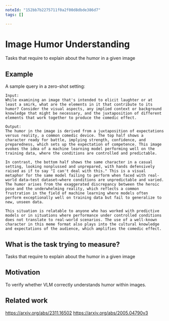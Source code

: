 ```yaml
---
noteId: "152bb7b2275711f0a2f00d8dbde386d7"
tags: []

---
```


# Image Humor Understanding

Tasks that require to explain about the humor in a given image

## Example

A sample query in a zero-shot setting:

```
Input:
While examining an image that's intended to elicit laughter or at least a smirk, what are the elements in it that contribute to its humor? Consider the visual aspects, any implied context or background knowledge that might be necessary, and the juxtaposition of different elements that work together to produce the comedic effect.

Output:
The humor in the image is derived from a juxtaposition of expectations versus reality, a common comedic device. The top half shows a character ready for battle, implying strength, confidence, and preparedness, which sets up the expectation of competence. This image evokes the idea of a machine learning model performing well on the training data, where the conditions are controlled and predictable.

In contrast, the bottom half shows the same character in a casual setting, looking nonplussed and unprepared, with hands defensively raised as if to say "I can't deal with this." This is a visual metaphor for the same model failing to perform when faced with real-world data—test dataset—where conditions are unpredictable and varied. The humor arises from the exaggerated discrepancy between the heroic pose and the underwhelming reality, which reflects a common frustration in the field of machine learning where models often perform exceptionally well on training data but fail to generalize to new, unseen data.

This situation is relatable to anyone who has worked with predictive models or in situations where performance under controlled conditions does not translate to real-world scenarios. The use of a well-known character in this meme format also plays into the cultural knowledge and expectations of the audience, which amplifies the comedic effect.
```

## What is the task trying to measure?

Tasks that require to explain about the humor in a given image

## Motivation

To verify whether VLM correctly understands humor within images.

## Related work

https://arxiv.org/abs/2311.16502
https://arxiv.org/abs/2005.04790v3